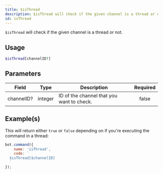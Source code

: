 ```yaml
---
title: $isThread
description: $isThread will check if the given channel is a thread or not.
id: isThread
---
```


`$isThread` will check if the given channel is a thread or not.

## Usage

```php
$isThread[channelID?]
```

## Parameters

| Field      | Type    | Description                               | Required |
| ---------- | ------- | ----------------------------------------- | :------: |
| channelID? | integer | ID of the channel that you want to check. |  false   |

## Example(s)

This will return either `true` or `false` depending on if you're executing the command in a thread:

```javascript
bot.command({
    name: 'isThread',
    code: `
  $isThread[$channelID]
  `
});
```